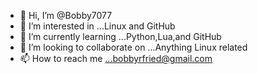 - 👋 Hi, I’m @Bobby7077
- 👀 I’m interested in ...Linux and GitHub
- 🌱 I’m currently learning ...Python,Lua,and GitHub
- 💞️ I’m looking to collaborate on ...Anything Linux related
- 📫 How to reach me ...bobbyrfried@gmail.com

<!---
Bobby7077/Bobby7077 is a ✨ special ✨ repository because its `README.md` (this file) appears on your GitHub profile.
You can click the Preview link to take a look at your changes.
--->
